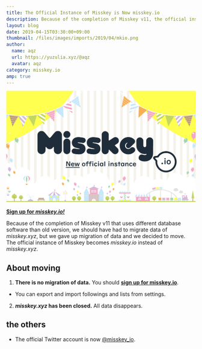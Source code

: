 ```yaml
---
title: The Official Instance of Misskey is Now misskey.io
description: Because of the completion of Misskey v11, the official instance of misskey becomes misskey.io instead of misskey.xyz.
layout: blog
date: 2019-04-15T03:30:00+09:00
thumbnail: /files/images/imports/2019/04/mkio.png
author:
  name: aqz
  url: https://yuzulia.xyz/@aqz
  avatar: aqz
category: misskey.io
amp: true
---
```

![*misskey.io*](/files/images/imports/2019/04/mkio.png)

[**Sign up for *misskey.io!***](https://misskey.io)

Because of the completion of Misskey v11 that uses different database software than old version, we should have had to migrate data of *misskey.xyz*, but we gave up migration of data and we decided to move.  
The official instance of Misskey becomes *misskey.io* instead of *misskey.xyz*.

## About moving
1. **There is no migration of data.** You should [**sign up for misskey.io**](https://misskey.io).
  * You can export and import followings and lists from settings.
2. ***misskey.xyz* has been closed.** All data disappears.

## the others
- The official Twitter account is now [@misskey_io](https://twitter.com/misskey_io).
